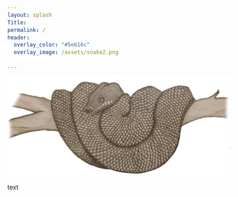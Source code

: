 ```yaml
---
layout: splash
Title: 
permalink: /
header:
  overlay_color: "#5e616c"
  overlay_image: /assets/snake2.png
 
---
```



<img src="/assets/snake2.png" alt="hi" class="inline"/>


text

